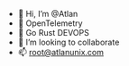 - 👋 Hi, I’m @Atlan
- 👀 OpenTelemetry
- 🌱 Go Rust DEVOPS
- 💞️ I’m looking to collaborate 
- 📫 root@atlanunix.com

<!---
AtlanCI/AtlanCI is a ✨ special ✨ repository because its `README.md` (this file) appears on your GitHub profile.
You can click the Preview link to take a look at your changes.
--->
